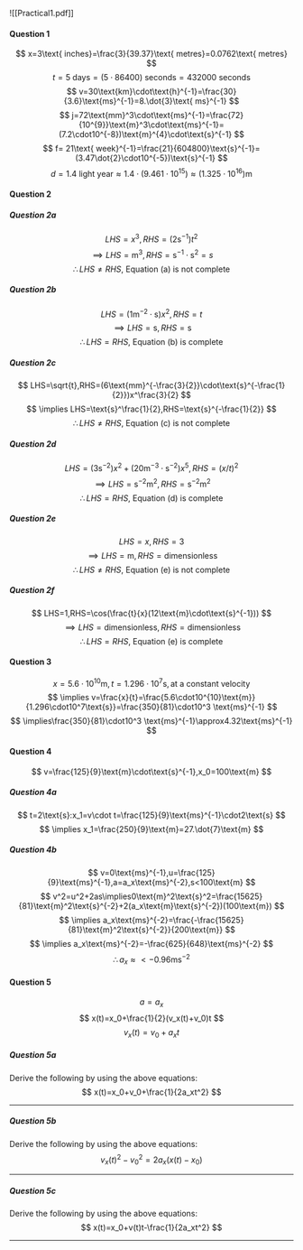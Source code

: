 ![[Practical1.pdf]]

#### Question 1
$$
x=3\text{ inches}=\frac{3}{39.37}\text{ metres}=0.0762\text{ metres}
$$
$$
t = 5\text{ days}=(5\cdot86400)\text{ seconds}=432000\text{ seconds}
$$
$$
v=30\text{km}\cdot\text{h}^{-1}=\frac{30}{3.6}\text{ms}^{-1}=8.\dot{3}\text{ ms}^{-1}
$$
$$
j=72\text{mm}^3\cdot\text{ms}^{-1}=\frac{72}{10^{9}}\text{m}^3\cdot\text{ms}^{-1}=(7.2\cdot10^{-8})\text{m}^{4}\cdot\text{s}^{-1}
$$
$$
f= 21\text{ week}^{-1}=\frac{21}{604800}\text{s}^{-1}=(3.47\dot{2}\cdot10^{-5})\text{s}^{-1}
$$
$$
d=1.4\text{ light year}\approx1.4\cdot(9.461\cdot10^{15})\approx(1.325\cdot10^{16})\text{m}
$$
#### Question 2
##### Question 2a
$$
LHS=x^3,RHS=(2\text{s}^{-1})t^2
$$
$$
\implies LHS=\text{m}^3,RHS=\text{s}^{-1}\cdot\text{s}^2=\text{}s
$$
$$
\therefore LHS\ne RHS\text{, Equation (a) is not complete}
$$
##### Question 2b
$$
LHS=(1\text{m}^{-2}\cdot\text{s})x^2,RHS=t
$$
$$
\implies LHS=\text{s},RHS=\text{s}
$$
$$
\therefore LHS = RHS\text{, Equation (b) is complete}
$$
##### Question 2c
$$
LHS=\sqrt{t},RHS=(6\text{mm}^{-\frac{3}{2}}\cdot\text{s}^{-\frac{1}{2}})x^\frac{3}{2}
$$
$$
\implies LHS=\text{s}^\frac{1}{2},RHS=\text{s}^{-\frac{1}{2}}
$$
$$
\therefore LHS \ne RHS\text{, Equation (c) is not complete}
$$
##### Question 2d
$$
LHS=(3\text{s}^{-2})x^2+(20\text{m}^{-3}\cdot\text{s}^{-2})x^5,RHS=(x/t)^2
$$
$$
\implies LHS=\text{s}^{-2}\text{m}^{2},RHS=\text{s}^{-2}\text{m}^{2}
$$
$$
\therefore LHS = RHS\text{, Equation (d) is complete}
$$
##### Question 2e
$$
LHS=x,RHS=3
$$
$$
\implies LHS=\text{m},RHS=\text{dimensionless}
$$
$$
\therefore LHS \ne RHS\text{, Equation (e) is not complete}
$$
##### Question 2f
$$
LHS=1,RHS=\cos(\frac{t}{x}(12\text{m}\cdot\text{s}^{-1}))
$$
$$
\implies LHS=\text{dimensionless},RHS=\text{dimensionless}
$$
$$
\therefore LHS = RHS\text{, Equation (e) is complete}
$$
#### Question 3
$$
x=5.6\cdot10^{10}\text{m},t=1.296\cdot10^7\text{s},\text{at a constant velocity}
$$
$$
\implies v=\frac{x}{t}=\frac{5.6\cdot10^{10}\text{m}}{1.296\cdot10^7\text{s}}=\frac{350}{81}\cdot10^3 \text{ms}^{-1}
$$
$$
\implies\frac{350}{81}\cdot10^3 \text{ms}^{-1}\approx4.32\text{ms}^{-1}
$$
#### Question 4
$$
v=\frac{125}{9}\text{m}\cdot\text{s}^{-1},x_0=100\text{m}
$$

##### Question 4a
$$
t=2\text{s}:x_1=v\cdot t=\frac{125}{9}\text{ms}^{-1}\cdot2\text{s}
$$
$$
\implies x_1=\frac{250}{9}\text{m}=27.\dot{7}\text{m}
$$
##### Question 4b
$$
v=0\text{ms}^{-1},u=\frac{125}{9}\text{ms}^{-1},a=a_x\text{ms}^{-2},s<100\text{m}
$$
$$
v^2=u^2+2as\implies0\text{m}^2\text{s}^2=\frac{15625}{81}\text{m}^2\text{s}^{-2}+2(a_x\text{m}\text{s}^{-2})(100\text{m})
$$
$$
\implies a_x\text{ms}^{-2}=\frac{-\frac{15625}{81}\text{m}^2\text{s}^{-2}}{200\text{m}}
$$
$$
\implies a_x\text{ms}^{-2}=-\frac{625}{648}\text{ms}^{-2}
$$
$$
\therefore a_x\approx<-0.96\text{ms}^{-2}
$$
#### Question 5
$$
a=a_x
$$
$$
x(t)=x_0+\frac{1}{2}(v_x(t)+v_0)t
$$
$$
v_x(t)=v_0+a_xt
$$
##### Question 5a
Derive the following by using the above equations:
$$
x(t)=x_0+v_0+\frac{1}{2a_xt^2}
$$
___

##### Question 5b
Derive the following by using the above equations:
$$
v_x(t)^2-v_0^2=2a_x(x(t)-x_0)
$$
___

##### Question 5c
Derive the following by using the above equations:
$$
x(t)=x_0+v(t)t-\frac{1}{2a_xt^2}
$$
___
